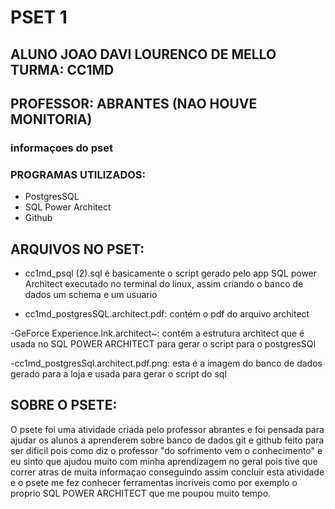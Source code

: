 # PSET 1
## ALUNO JOAO DAVI LOURENCO DE MELLO TURMA: CC1MD
## PROFESSOR: ABRANTES (NAO HOUVE MONITORIA)

### informaçoes do pset

### PROGRAMAS UTILIZADOS:
- PostgresSQL
- SQL Power Architect
- Github

## ARQUIVOS NO PSET:
- cc1md_psql (2).sql
é basicamente o script gerado pelo app SQL power Architect executado
no terminal do linux, assim criando o banco de dados um schema e um usuario


- cc1md_postgresSQL.architect.pdf:
  contém o pdf do arquivo architect

-GeForce Experience.lnk.architect~:
contém a estrutura architect que é usada no SQL POWER ARCHITECT para gerar o script
para o postgresSQl

-cc1md_postgresSql.architect.pdf.png:
esta é a imagem do banco de dados gerado para a loja e usada para gerar o script do sql

## SOBRE O PSETE:
O psete foi uma atividade criada pelo professor abrantes e foi pensada para ajudar os alunos a aprenderem sobre banco de dados git e github 
feito para ser dificil pois como diz o professor "do sofrimento vem o conhecimento" e eu sinto que ajudou muito com minha aprendizagem no geral
pois tive que correr atras de muita informaçao conseguindo assim concluir esta atividade e o psete me fez conhecer ferramentas incriveis como 
por exemplo o proprio SQL POWER ARCHITECT que me poupou muito tempo.


 
